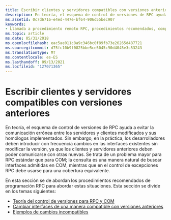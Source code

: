 ```yaml
---
title: Escribir clientes y servidores compatibles con versiones anteriores
description: En teoría, el esquema de control de versiones de RPC ayuda a evitar la comunicación errónea entre los servidores y clientes modificados y sus homólogos implementados.
ms.assetid: 0c7d6716-e4ed-447e-bf64-906d55bec907
keywords:
- Llamada a procedimiento remoto RPC, procedimientos recomendados, compatibilidad con versiones anteriores
ms.topic: article
ms.date: 05/31/2018
ms.openlocfilehash: eac5ae011c8a9c346bc0f89fb73e26265d487721
ms.sourcegitcommit: d75fc10b9f0825bbe5ce5045c90d4045e3c53243
ms.translationtype: MT
ms.contentlocale: es-ES
ms.lasthandoff: 09/13/2021
ms.locfileid: "127071365"
---
```

# <a name="writing-backward-compatible-clients-and-servers"></a>Escribir clientes y servidores compatibles con versiones anteriores

En teoría, el esquema de control de versiones de RPC ayuda a evitar la comunicación errónea entre los servidores y clientes modificados y sus homólogos implementados. Sin embargo, en la práctica, los desarrolladores deben introducir con frecuencia cambios en las interfaces existentes sin modificar la versión, ya que los clientes y servidores anteriores deben poder comunicarse con otras nuevas. Se trata de un problema mayor para RPC estándar que para COM; la consulta es una manera natural de buscar interfaces admitidas en COM, mientras que en el control de excepciones RPC debe usarse para una cobertura equivalente.

En esta sección se de abordan los procedimientos recomendados de programación RPC para abordar estas situaciones. Esta sección se divide en los temas siguientes:

-   [Teoría del control de versiones para RPC y COM](the-versioning-theory-for-rpc-and-com.md)
-   [Cambiar interfaces de una manera compatible con versiones anteriores](changing-interfaces-in-a-backward-compatible-manner.md)
-   [Ejemplos de cambios incompatibles](examples-of-incompatible-changes.md)

 

 




